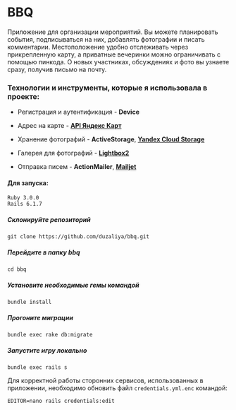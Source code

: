# BBQ

Приложение для организации мероприятий. Вы можете планировать события, подписываться на них, добавлять фотографии и писать комментарии. Местоположение удобно отслеживать через прикрепленную карту, а приватные вечеринки можно ограничивать с помощью пинкода. О новых участниках, обсуждениях и фото вы узнаете сразу, получив письмо на почту.

### Технологии и инструменты, которые я использовала в проекте:

* Регистрация и аутентификация - **Device**

* Адрес на карте - **[API Яндекс Карт](https://yandex.ru/dev/maps/?p=realty)**

* Хранение фотографий - **ActiveStorage**, **[Yandex Cloud Storage](https://cloud.yandex.ru/services/storage)**

* Галерея для фотографий - **[Lightbox2](https://lokeshdhakar.com/projects/lightbox2/)**

* Отправка писем - **ActionMailer**, **[Mailjet](https://www.mailjet.com/)**

#### Для запуска:

```
Ruby 3.0.0
Rails 6.1.7
```
##### Склонируйте репозиторий

```
git clone https://github.com/duzaliya/bbq.git
```
##### Перейдите в папку bbq

```
cd bbq
```
##### Установите необходимые гемы командой

```
bundle install
```
##### Прогоните миграции

```
bundle exec rake db:migrate
```
##### Запустите игру локально

```
bundle exec rails s
```
Для корректной работы сторонних сервисов, использованных в приложении, необходимо обновить файл `credentials.yml.enc` командой:

```
EDITOR=nano rails credentials:edit
```
